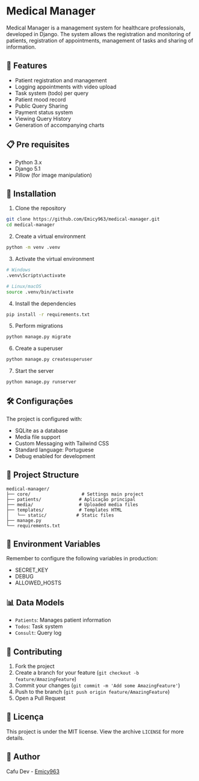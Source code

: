 # Medical Manager

Medical Manager is a management system for healthcare professionals, developed in Django. The system allows the registration and monitoring of patients, registration of appointments, management of tasks and sharing of information.

## 🚀 Features

- Patient registration and management
- Logging appointments with video upload
- Task system (todo) per query
- Patient mood record
- Public Query Sharing
- Payment status system
- Viewing Query History
- Generation of accompanying charts

## 📋 Pre requisites

- Python 3.x
- Django 5.1
- Pillow (for image manipulation)

## 🔧 Installation

1. Clone the repository
```bash
git clone https://github.com/Emicy963/medical-manager.git
cd medical-manager
```

2. Create a virtual environment
```bash
python -m venv .venv
```

3. Activate the virtual environment
```bash
# Windows
.venv\Scripts\activate

# Linux/macOS
source .venv/bin/activate
```

4. Install the dependencies
```bash
pip install -r requirements.txt
```

5. Perform migrations
```bash
python manage.py migrate
```

6. Create a superuser
```bash
python manage.py createsuperuser
```

7. Start the server
```bash
python manage.py runserver
```

## 🛠️ Configurações

The project is configured with:
- SQLite as a database
- Media file support
- Custom Messaging with Tailwind CSS
- Standard language: Portuguese
- Debug enabled for development

## 📁 Project Structure

```
medical-manager/
├── core/                   # Settings main project
├── patients/              # Aplicação principal
├── media/                 # Uploaded media files
├── templates/             # Templates HTML
│   └── static/           # Static files
├── manage.py
└── requirements.txt
```

## 🔐 Environment Variables

Remember to configure the following variables in production:
- SECRET_KEY
- DEBUG
- ALLOWED_HOSTS

## 📊 Data Models

- `Patients`: Manages patient information
- `Todos`: Task system
- `Consult`: Query log

## 🤝 Contributing

1. Fork the project
2. Create a branch for your feature (`git checkout -b feature/AmazingFeature`)
3. Commit your changes (`git commit -m 'Add some AmazingFeature'`)
4. Push to the branch (`git push origin feature/AmazingFeature`)
5. Open a Pull Request

## 📝 Licença

This project is under the MIT license. View the archive `LICENSE` for more details.

## 👥 Author

Cafu Dev - [Emicy963](https://github.com/Emicy963)
